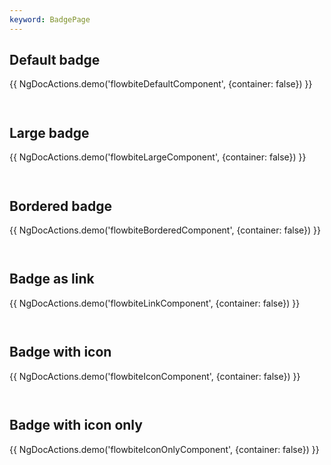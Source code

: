 ```yaml
---
keyword: BadgePage
---
```


## Default badge

{{ NgDocActions.demo('flowbiteDefaultComponent', {container: false}) }}

```angular-html file="./_default.component.html" group="default" name="html"

```

```angular-ts file="./_default.component.ts"#L1-L1 group="default" name="typescript"

```

## Large badge

{{ NgDocActions.demo('flowbiteLargeComponent', {container: false}) }}

```angular-html file="./_large.component.html" group="large" name="html"

```

```angular-ts file="./_large.component.ts"#L1-L1 group="large" name="typescript"

```

## Bordered badge

{{ NgDocActions.demo('flowbiteBorderedComponent', {container: false}) }}

```angular-html file="./_bordered.component.html" group="bordered" name="html"

```

```angular-ts file="./_bordered.component.ts" group="bordered" name="typescript"

```

## Badge as link

{{ NgDocActions.demo('flowbiteLinkComponent', {container: false}) }}

```angular-html file="./_link.component.html" group="link" name="html"

```

```angular-ts file="./_link.component.ts"#L1-L2 group="link" name="typescript"

```

## Badge with icon

{{ NgDocActions.demo('flowbiteIconComponent', {container: false}) }}

```angular-html file="./_icon.component.html" group="icon" name="html"

```

```angular-ts file="./_icon.component.ts"#L1-L2 group="icon" name="typescript"

```

## Badge with icon only

{{ NgDocActions.demo('flowbiteIconOnlyComponent', {container: false}) }}

```angular-html file="./_icon-only.component.html" group="icon-only" name="html"

```

```angular-ts file="./_icon-only.component.ts"#L1-L2 group="icon-only" name="typescript"

```
